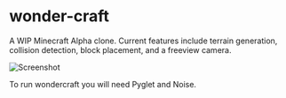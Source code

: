 # wonder-craft
A WIP Minecraft Alpha clone. Current features include terrain generation, collision detection, block placement, and a freeview camera.

![Screenshot](https://cloud.githubusercontent.com/assets/16085833/22262405/c308ef68-e23e-11e6-9744-afdb38b10f63.jpg "Screenshot of building")

To run wondercraft you will need Pyglet and Noise.
